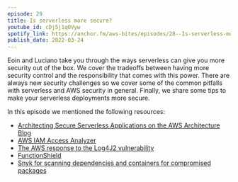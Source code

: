 ```yaml
---
episode: 29
title: Is serverless more secure?
youtube_id: cDj5j1qOVyw
spotify_link: https://anchor.fm/aws-bites/episodes/28--Is-serverless-more-secure-e1g6m7n
publish_date: 2022-03-24
---
```



Eoin and Luciano take you through the ways serverless can give you more security out of the box. We cover the tradeoffs between having more security control and the responsibility that comes with this power. There are always new security challenges so we cover some of the common pitfalls with serverless and AWS security in general. Finally, we share some tips to make your serverless deployments more secure.

In this episode we mentioned the following resources:

  - [Architecting Secure Serverless Applications on the AWS Architecture Blog](https://aws.amazon.com/blogs/architecture/architecting-secure-serverless-applications/) 
  - [AWS IAM Access Analyzer](https://docs.aws.amazon.com/IAM/latest/UserGuide/introduction.html)
  - [The AWS response to the Log4J2 vulnerability](https://aws.amazon.com/security/security-bulletins/AWS-2021-006/)
  - [FunctionShield](https://github.com/puresec/FunctionShield)
  - [Snyk for scanning dependencies and containers for compromised packages](https://snyk.io/)